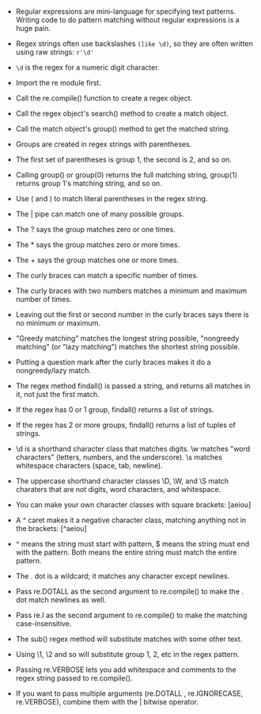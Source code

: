 - Regular expressions are mini-language for specifying text patterns. Writing code to do pattern matching without regular expressions is a huge pain.
- Regex strings often use backslashes `(like \d)`, so they are often written using raw strings: `r'\d'`
- `\d` is the regex for a numeric digit character.
- Import the re module first.
- Call the re.compile() function to create a regex object.
- Call the regex object's search() method to create a match object.
- Call the match object's group() method to get the matched string.

- Groups are created in regex strings with parentheses.
- The first set of parentheses is group 1, the second is 2, and so on.
- Calling group() or group(0) returns the full matching string, group(1) returns group 1's matching string, and so on.
- Use \( and \) to match literal parentheses in the regex string.
- The | pipe can match one of many possible groups.
 
- The ? says the group matches zero or one times.
- The * says the group matches zero or more times.
- The + says the group matches one or more times.
- The curly braces can match a specific number of times.
- The curly braces with two numbers matches a minimum and maximum number of times.
- Leaving out the first or second number in the curly braces says there is no minimum or maximum.
- "Greedy matching" matches the longest string possible, "nongreedy matching" (or "lazy matching") matches the shortest string possible.
- Putting a question mark after the curly braces makes it do a nongreedy/lazy match.

- The regex method findall() is passed a string, and returns all matches in it, not just the first match.
- If the regex has 0 or 1 group, findall() returns a list of strings.
- If the regex has 2 or more groups, findall() returns a list of tuples of strings.
- \d is a shorthand character class that matches digits. \w matches "word characters" (letters, numbers, and the underscore). \s matches whitespace characters (space, tab, newline).
- The uppercase shorthand character classes \D, \W, and \S match charaters that are not digits, word characters, and whitespace.
- You can make your own character classes with square brackets: [aeiou]
- A ^ caret makes it a negative character class, matching anything not in the brackets: [^aeiou]
 
- ^ means the string must start with pattern, $ means the string must end with the pattern. Both means the entire string must match the entire pattern.
- The . dot is a wildcard; it matches any character except newlines.
- Pass re.DOTALL as the second argument to re.compile() to make the . dot match newlines as well.
- Pass re.I as the second argument to re.compile() to make the matching case-insensitive.
 
- The sub() regex method will substitute matches with some other text.
- Using \1, \2 and so will substitute group 1, 2, etc in the regex pattern.
- Passing re.VERBOSE lets you add whitespace and comments to the regex string passed to re.compile().
- If you want to pass multiple arguments (re.DOTALL , re.IGNORECASE, re.VERBOSE), combine them with the | bitwise operator.
 
